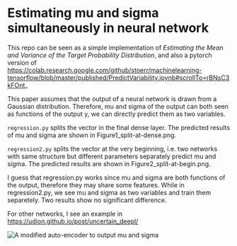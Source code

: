 # Estimating mu and sigma simultaneously in neural network

This repo can be seen as a simple implementation of _Estimating the Mean and Variance of the Target Probability Distribution_, and also a pytorch version of https://colab.research.google.com/github/stoerr/machinelearning-tensorflow/blob/master/published/PredictVariability.ipynb#scrollTo=rBNsC3kFOnt_

This paper assumes that the output of a neural network is drawn from a Gaussian distribution. Therefore, mu and sigma of the output can both seen as functions of the output y, we can directly predict them as two variables.

`regression.py` splits the vector in the final dense layer. The predicted results of mu and sigma are shown in Figure1_split-at-dense.png.

`regression2.py` splits the vector at the very beginning, i.e. two networks with same structure but different parameters separately predict mu and sigma. The predicted results are shown in Figure2_split-at-begin.png.

I guess that regression.py works since mu and sigma are both functions of the output, therefore they may share some features. While in regression2.py, we see mu and sigma as two variables and train them separetely. Two results show no significant difference.

For other networks, I see an example in https://udion.github.io/post/uncertain_deepl/

![A modified auto-encoder to output mu and sigma]()

